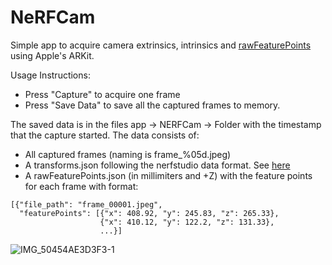 # NeRFCam

Simple app to acquire camera extrinsics, intrinsics and [rawFeaturePoints](https://developer.apple.com/documentation/arkit/arframe/2887449-rawfeaturepoints) using Apple's ARKit.

Usage Instructions:
- Press "Capture" to acquire one frame
- Press "Save Data" to save all the captured frames to memory.

The saved data is in the files app -> NERFCam -> Folder with the timestamp that the capture started. The data consists of:

- All captured frames (naming is frame_%05d.jpeg)
- A transforms.json following the nerfstudio data format. See [here](https://docs.nerf.studio/en/latest/quickstart/data_conventions.html)
- A rawFeaturePoints.json (in millimiters and +Z) with the feature points for each frame with format:
```
[{"file_path": "frame_00001.jpeg", 
  "featurePoints": [{"x": 408.92, "y": 245.83, "z": 265.33}, 
                    {"x": 410.12, "y": 122.2, "z": 131.33}, 
                    ...}]
```

![IMG_50454AE3D3F3-1](https://user-images.githubusercontent.com/33829944/220628037-c075ca9d-4819-49ee-bc76-d203d6fc3cb5.jpeg)
